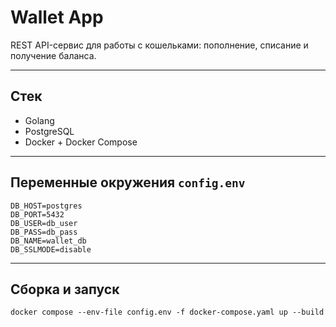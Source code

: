 # Wallet App

REST API-сервис для работы с кошельками: пополнение, списание и получение баланса.

---

## Стек

- Golang
- PostgreSQL
- Docker + Docker Compose

---

## Переменные окружения `config.env`

```env
DB_HOST=postgres
DB_PORT=5432
DB_USER=db_user
DB_PASS=db_pass
DB_NAME=wallet_db
DB_SSLMODE=disable
```

---

## Сборка и запуск

```commandline
docker compose --env-file config.env -f docker-compose.yaml up --build
```
